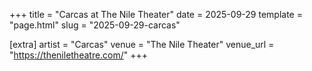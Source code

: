 +++
title = "Carcas at The Nile Theater"
date = 2025-09-29
template = "page.html"
slug = "2025-09-29-carcas"

[extra]
artist = "Carcas"
venue = "The Nile Theater"
venue_url = "https://theniletheatre.com/"
+++
